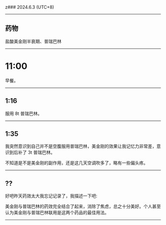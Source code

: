 z### 2024.6.3 (UTC+8)

---

## 药物

盐酸美金刚半衰期、普瑞巴林

---

# 11:00

早餐。

---

## 1:16

服用 8t 普瑞巴林。

---

## 1:35

我突然意识到自己并不是空腹服用普瑞巴林，美金刚的效果让我记忆力非常差，意识到后补了 3t 普瑞巴林。

不知道是不是美金刚的副作用，还是这几天空调吹多了，略有一些偏头疼。

---

## ??

好吧昨天药效太大我忘记记录了，我描述一下吧:


美金刚与普瑞巴林的药效完全结合了起来，消除了焦虑，总之十分美好。个人甚至认为美金刚与普瑞巴林联用是这两个药品的最佳用法。

---